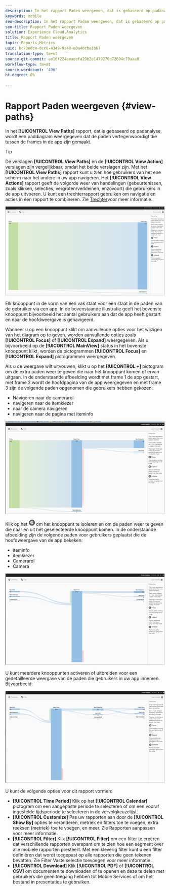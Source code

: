 ```yaml
---
description: In het rapport Paden weergeven, dat is gebaseerd op padanalyse, wordt een paddiagram weergegeven dat de paden vertegenwoordigt die tussen frames in de app zijn gemaakt.
keywords: mobile
seo-description: In het rapport Paden weergeven, dat is gebaseerd op padanalyse, wordt een paddiagram weergegeven dat de paden vertegenwoordigt die tussen frames in de app zijn gemaakt.
seo-title: Rapport Paden weergeven
solution: Experience Cloud,Analytics
title: Rapport Paden weergeven
topic: Reports,Metrics
uuid: bc73edce-0cc0-4349-9a48-e0a40cbe1b67
translation-type: tm+mt
source-git-commit: ae16f224eeaeefa29b2e1479270a72694c79aaa0
workflow-type: tm+mt
source-wordcount: '496'
ht-degree: 0%

---
```



# Rapport Paden weergeven {#view-paths}

In het **[!UICONTROL View Paths]** rapport, dat is gebaseerd op padanalyse, wordt een paddiagram weergegeven dat de paden vertegenwoordigt die tussen de frames in de app zijn gemaakt.

>[!TIP]
>
>De verslagen **[!UICONTROL View Paths]** en de **[!UICONTROL View Action]** verslagen zijn vergelijkbaar, omdat het beide verslagen zijn. Met het **[!UICONTROL View Paths]** rapport kunt u zien hoe gebruikers van het ene scherm naar het andere in uw app navigeren. Het **[!UICONTROL View Actions]** rapport geeft de volgorde weer van handelingen (gebeurtenissen, zoals klikken, selecties, vergroten/verkleinen, enzovoort) die gebruikers in de app uitvoeren. U kunt een trechterrapport gebruiken om navigatie en acties in één rapport te combineren. Zie [Trechter](/help/using/usage/reports-funnel.md)voor meer informatie.

![paden weergeven](assets/view_paths.png)

Elk knooppunt in de vorm van een vak staat voor een staat in de paden van de gebruiker via een app. In de bovenstaande illustratie geeft het bovenste knooppunt bijvoorbeeld het aantal gebruikers aan dat de app heeft gestart en naar de hoofdweergave is genavigeerd.

Wanneer u op een knooppunt klikt om aanvullende opties voor het wijzigen van het diagram op te geven, worden aanvullende opties zoals **[!UICONTROL Focus]** of **[!UICONTROL Expand]** weergegeven. Als u bijvoorbeeld op de **[!UICONTROL MainView]** status in het bovenste knooppunt klikt, worden de pictogrammen **[!UICONTROL Focus]** en **[!UICONTROL Expand]** pictogrammen weergegeven.

Als u de weergave wilt uitvouwen, klikt u op het **[!UICONTROL +]** pictogram om de extra paden weer te geven die naar het knooppunt komen of ervan uitgaan. In de onderstaande afbeelding wordt met frame 1 de app gestart, met frame 2 wordt de hoofdpagina van de app weergegeven en met frame 3 zijn de volgende paden opgenomen die gebruikers hebben gekozen:

* Navigeren naar de camerarol
* navigeren naar de itemkiezer
* naar de camera navigeren
* navigeren naar de pagina met iteminfo

![](assets/view_paths_expand.png)

Klik op het ![focuspictogram](assets/icon_focus.png) om het knooppunt te isoleren en om de paden weer te geven die naar en uit het geselecteerde knooppunt komen. In de onderstaande afbeelding zijn de volgende paden voor gebruikers geplaatst die de hoofdweergave van de app bekeken:

* iteminfo
* itemkiezer
* Camerarol
* Camera

![padfocus weergeven](assets/view_paths_focus.png)

U kunt meerdere knooppunten activeren of uitbreiden voor een gedetailleerde weergave van de paden die gebruikers in uw app innemen. Bijvoorbeeld:

![weergavepad meerdere](assets/view_paths_mult.png)

U kunt de volgende opties voor dit rapport vormen:

* **[!UICONTROL Time Period]**
Klik op het **[!UICONTROL Calendar]** pictogram om een aangepaste periode te selecteren of om een vooraf ingestelde tijdsperiode te selecteren in de vervolgkeuzelijst.
* **[!UICONTROL Customize]**
Pas uw rapporten aan door de **[!UICONTROL Show By]** opties te veranderen, metriek en filters toe te voegen, extra reeksen (metriek) toe te voegen, en meer. Zie Rapporten [](/help/using/usage/reports-customize/reports-customize.md)aanpassen voor meer informatie.
* **[!UICONTROL Filter]**
Klik **[!UICONTROL Filter]** om een filter te creëren dat verschillende rapporten overspant om te zien hoe een segment over alle mobiele rapporten presteert. Met een kleverig filter kunt u een filter definiëren dat wordt toegepast op alle rapporten die geen tekenen bevatten. Zie Filter [](/help/using/usage/reports-customize/t-sticky-filter.md)Vaste selectie toevoegen voor meer informatie.
* **[!UICONTROL Download]**
Klik **[!UICONTROL PDF]** of **[!UICONTROL CSV]** om documenten te downloaden of te openen en deze te delen met gebruikers die geen toegang hebben tot Mobile Services of om het bestand in presentaties te gebruiken.